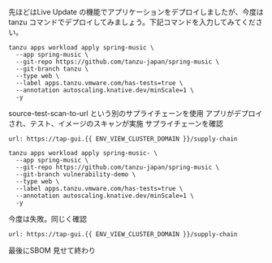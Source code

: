 先ほどはLive Update の機能でアプリケーションをデプロイしましたが、今度はtanzu コマンドでデプロイしてみましょう。下記コマンドを入力してみてください。

```execute
tanzu apps workload apply spring-music \
  --app spring-music \
  --git-repo https://github.com/tanzu-japan/spring-music \
  --git-branch tanzu \
  --type web \
  --label apps.tanzu.vmware.com/has-tests=true \
  --annotation autoscaling.knative.dev/minScale=1 \
  -y
```  
source-test-scan-to-url という別のサプライチェーンを使用
アプリがデプロイされ、テスト、イメージのスキャンが実施
サプライチェーンを確認
```dashboard:open-url
url: https://tap-gui.{{ ENV_VIEW_CLUSTER_DOMAIN }}/supply-chain
```

```execute
tanzu apps workload apply spring-music- \
  --app spring-music \
  --git-repo https://github.com/tanzu-japan/spring-music \
  --git-branch vulnerability-demo \
  --type web \
  --label apps.tanzu.vmware.com/has-tests=true \
  --annotation autoscaling.knative.dev/minScale=1 \
  -y
  ``` 
  今度は失敗。同じく確認
  ```dashboard:open-url
url: https://tap-gui.{{ ENV_VIEW_CLUSTER_DOMAIN }}/supply-chain
```

最後にSBOM 見せて終わり
